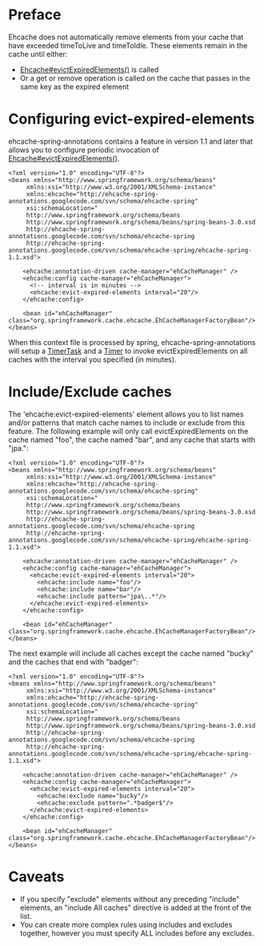 # Preface #

Ehcache does not automatically remove elements from your cache that have exceeded timeToLive and timeToIdle. These elements remain in the cache until either:

  * [Ehcache#evictExpiredElements()](http://ehcache.org/apidocs/net/sf/ehcache/Ehcache.html#evictExpiredElements()) is called
  * Or a get or remove operation is called on the cache that passes in the same key as the expired element


# Configuring evict-expired-elements #
ehcache-spring-annotations contains a feature in version 1.1 and later that allows you to configure periodic invocation of [Ehcache#evictExpiredElements()](http://ehcache.org/apidocs/net/sf/ehcache/Ehcache.html#evictExpiredElements()).

```
<?xml version="1.0" encoding="UTF-8"?>
<beans xmlns="http://www.springframework.org/schema/beans"
     xmlns:xsi="http://www.w3.org/2001/XMLSchema-instance"
     xmlns:ehcache="http://ehcache-spring-annotations.googlecode.com/svn/schema/ehcache-spring"
     xsi:schemaLocation="
     http://www.springframework.org/schema/beans 
     http://www.springframework.org/schema/beans/spring-beans-3.0.xsd
     http://ehcache-spring-annotations.googlecode.com/svn/schema/ehcache-spring
     http://ehcache-spring-annotations.googlecode.com/svn/schema/ehcache-spring/ehcache-spring-1.1.xsd">

    <ehcache:annotation-driven cache-manager="ehCacheManager" />
    <ehcache:config cache-manager="ehCacheManager">
      <!-- interval is in minutes -->
      <ehcache:evict-expired-elements interval="20"/>
    </ehcache:config>

    <bean id="ehCacheManager" class="org.springframework.cache.ehcache.EhCacheManagerFactoryBean"/>
</beans>
```

When this context file is processed by spring, ehcache-spring-annotations will setup a
[TimerTask](http://java.sun.com/javase/6/docs/api/java/util/TimerTask.html) and a [Timer](http://java.sun.com/javase/6/docs/api/java/util/Timer.html) to invoke evictExpiredElements on all caches with the interval you specified (in minutes).

# Include/Exclude caches #

The 'ehcache:evict-expired-elements' element allows you to list names and/or patterns that match cache names to include or exclude from this feature.
The following example will only call evictExpiredElements on the cache named "foo", the cache named "bar", and any cache that starts with "jpa.":

```
<?xml version="1.0" encoding="UTF-8"?>
<beans xmlns="http://www.springframework.org/schema/beans"
     xmlns:xsi="http://www.w3.org/2001/XMLSchema-instance"
     xmlns:ehcache="http://ehcache-spring-annotations.googlecode.com/svn/schema/ehcache-spring"
     xsi:schemaLocation="
     http://www.springframework.org/schema/beans 
     http://www.springframework.org/schema/beans/spring-beans-3.0.xsd
     http://ehcache-spring-annotations.googlecode.com/svn/schema/ehcache-spring
     http://ehcache-spring-annotations.googlecode.com/svn/schema/ehcache-spring/ehcache-spring-1.1.xsd">

    <ehcache:annotation-driven cache-manager="ehCacheManager" />
    <ehcache:config cache-manager="ehCacheManager">
      <ehcache:evict-expired-elements interval="20">
        <ehcache:include name="foo"/>
        <ehcache:include name="bar"/>
        <ehcache:include pattern="jpa\..*"/>
      </ehcache:evict-expired-elements>
    </ehcache:config>

    <bean id="ehCacheManager" class="org.springframework.cache.ehcache.EhCacheManagerFactoryBean"/>
</beans>
```

The next example will include all caches except the cache named "bucky" and the caches that end with "badger":

```
<?xml version="1.0" encoding="UTF-8"?>
<beans xmlns="http://www.springframework.org/schema/beans"
     xmlns:xsi="http://www.w3.org/2001/XMLSchema-instance"
     xmlns:ehcache="http://ehcache-spring-annotations.googlecode.com/svn/schema/ehcache-spring"
     xsi:schemaLocation="
     http://www.springframework.org/schema/beans 
     http://www.springframework.org/schema/beans/spring-beans-3.0.xsd
     http://ehcache-spring-annotations.googlecode.com/svn/schema/ehcache-spring
     http://ehcache-spring-annotations.googlecode.com/svn/schema/ehcache-spring/ehcache-spring-1.1.xsd">

    <ehcache:annotation-driven cache-manager="ehCacheManager" />
    <ehcache:config cache-manager="ehCacheManager">
      <ehcache:evict-expired-elements interval="20">
        <ehcache:exclude name="bucky"/>
        <ehcache:exclude pattern=".*badger$"/>
      </ehcache:evict-expired-elements>
    </ehcache:config>

    <bean id="ehCacheManager" class="org.springframework.cache.ehcache.EhCacheManagerFactoryBean"/>
</beans>
```

# Caveats #

  * If you specify "exclude" elements without any preceding "include" elements, an "include All caches" directive is added at the front of the list.
  * You can create more complex rules using includes and excludes together, however you must specify ALL includes before any excludes.